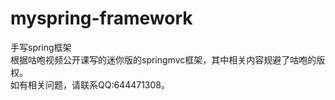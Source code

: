 # myspring-framework
手写spring框架<br>
根据咕咆视频公开课写的迷你版的springmvc框架，其中相关内容规避了咕咆的版权。<br>
如有相关问题，请联系QQ:644471308。
